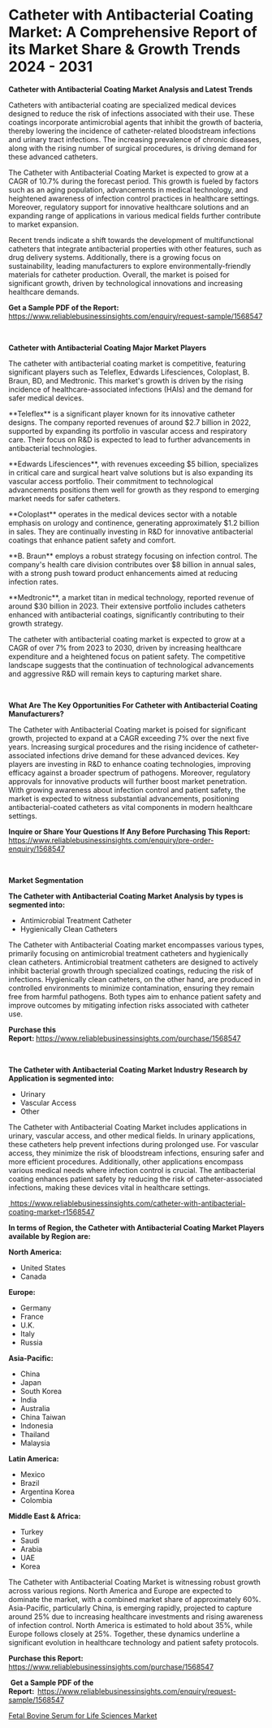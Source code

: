 <p><h1>Catheter with Antibacterial Coating Market: A Comprehensive Report of its Market Share & Growth Trends 2024 - 2031</h1></p><p><strong>Catheter with Antibacterial Coating Market Analysis and Latest Trends</strong></p>
<p><p>Catheters with antibacterial coating are specialized medical devices designed to reduce the risk of infections associated with their use. These coatings incorporate antimicrobial agents that inhibit the growth of bacteria, thereby lowering the incidence of catheter-related bloodstream infections and urinary tract infections. The increasing prevalence of chronic diseases, along with the rising number of surgical procedures, is driving demand for these advanced catheters.</p><p>The Catheter with Antibacterial Coating Market is expected to grow at a CAGR of 10.7% during the forecast period. This growth is fueled by factors such as an aging population, advancements in medical technology, and heightened awareness of infection control practices in healthcare settings. Moreover, regulatory support for innovative healthcare solutions and an expanding range of applications in various medical fields further contribute to market expansion.</p><p>Recent trends indicate a shift towards the development of multifunctional catheters that integrate antibacterial properties with other features, such as drug delivery systems. Additionally, there is a growing focus on sustainability, leading manufacturers to explore environmentally-friendly materials for catheter production. Overall, the market is poised for significant growth, driven by technological innovations and increasing healthcare demands.</p></p>
<p><strong>Get a Sample PDF of the Report:&nbsp;</strong> <a href="https://www.reliablebusinessinsights.com/enquiry/request-sample/1568547?utm_campaign=118&utm_medium=2&utm_source=Github&utm_content=ia&utm_term=28122024&utm_id=catheter-with-antibacterial-coating">https://www.reliablebusinessinsights.com/enquiry/request-sample/1568547</a></p>
<p>&nbsp;</p>
<p><strong>Catheter with Antibacterial Coating Major Market Players</strong></p>
<p><p>The catheter with antibacterial coating market is competitive, featuring significant players such as Teleflex, Edwards Lifesciences, Coloplast, B. Braun, BD, and Medtronic. This market's growth is driven by the rising incidence of healthcare-associated infections (HAIs) and the demand for safer medical devices.</p><p>**Teleflex** is a significant player known for its innovative catheter designs. The company reported revenues of around $2.7 billion in 2022, supported by expanding its portfolio in vascular access and respiratory care. Their focus on R&D is expected to lead to further advancements in antibacterial technologies.</p><p>**Edwards Lifesciences**, with revenues exceeding $5 billion, specializes in critical care and surgical heart valve solutions but is also expanding its vascular access portfolio. Their commitment to technological advancements positions them well for growth as they respond to emerging market needs for safer catheters.</p><p>**Coloplast** operates in the medical devices sector with a notable emphasis on urology and continence, generating approximately $1.2 billion in sales. They are continually investing in R&D for innovative antibacterial coatings that enhance patient safety and comfort.</p><p>**B. Braun** employs a robust strategy focusing on infection control. The company's health care division contributes over $8 billion in annual sales, with a strong push toward product enhancements aimed at reducing infection rates.</p><p>**Medtronic**, a market titan in medical technology, reported revenue of around $30 billion in 2023. Their extensive portfolio includes catheters enhanced with antibacterial coatings, significantly contributing to their growth strategy.</p><p>The catheter with antibacterial coating market is expected to grow at a CAGR of over 7% from 2023 to 2030, driven by increasing healthcare expenditure and a heightened focus on patient safety. The competitive landscape suggests that the continuation of technological advancements and aggressive R&D will remain keys to capturing market share.</p></p>
<p>&nbsp;</p>
<p><strong>What Are The Key Opportunities For Catheter with Antibacterial Coating Manufacturers?</strong></p>
<p><p>The Catheter with Antibacterial Coating market is poised for significant growth, projected to expand at a CAGR exceeding 7% over the next five years. Increasing surgical procedures and the rising incidence of catheter-associated infections drive demand for these advanced devices. Key players are investing in R&D to enhance coating technologies, improving efficacy against a broader spectrum of pathogens. Moreover, regulatory approvals for innovative products will further boost market penetration. With growing awareness about infection control and patient safety, the market is expected to witness substantial advancements, positioning antibacterial-coated catheters as vital components in modern healthcare settings.</p></p>
<p><strong>Inquire or Share Your Questions If Any Before Purchasing This Report:</strong> <a href="https://www.reliablebusinessinsights.com/enquiry/pre-order-enquiry/1568547?utm_campaign=118&utm_medium=2&utm_source=Github&utm_content=ia&utm_term=28122024&utm_id=catheter-with-antibacterial-coating">https://www.reliablebusinessinsights.com/enquiry/pre-order-enquiry/1568547</a></p>
<p>&nbsp;</p>
<p><strong>Market Segmentation</strong></p>
<p><strong>The Catheter with Antibacterial Coating Market Analysis by types is segmented into:</strong></p>
<p><ul><li>Antimicrobial Treatment Catheter</li><li>Hygienically Clean Catheters</li></ul></p>
<p><p>The Catheter with Antibacterial Coating market encompasses various types, primarily focusing on antimicrobial treatment catheters and hygienically clean catheters. Antimicrobial treatment catheters are designed to actively inhibit bacterial growth through specialized coatings, reducing the risk of infections. Hygienically clean catheters, on the other hand, are produced in controlled environments to minimize contamination, ensuring they remain free from harmful pathogens. Both types aim to enhance patient safety and improve outcomes by mitigating infection risks associated with catheter use.</p></p>
<p><strong>Purchase this Report:&nbsp;</strong><a href="https://www.reliablebusinessinsights.com/purchase/1568547?utm_campaign=118&utm_medium=2&utm_source=Github&utm_content=ia&utm_term=28122024&utm_id=catheter-with-antibacterial-coating">https://www.reliablebusinessinsights.com/purchase/1568547</a></p>
<p>&nbsp;</p>
<p><strong>The Catheter with Antibacterial Coating Market Industry Research by Application is segmented into:</strong></p>
<p><ul><li>Urinary</li><li>Vascular Access</li><li>Other</li></ul></p>
<p><p>The Catheter with Antibacterial Coating Market includes applications in urinary, vascular access, and other medical fields. In urinary applications, these catheters help prevent infections during prolonged use. For vascular access, they minimize the risk of bloodstream infections, ensuring safer and more efficient procedures. Additionally, other applications encompass various medical needs where infection control is crucial. The antibacterial coating enhances patient safety by reducing the risk of catheter-associated infections, making these devices vital in healthcare settings.</p></p>
<p><a href="https://www.reliablebusinessinsights.com/catheter-with-antibacterial-coating-market-r1568547?utm_campaign=118&utm_medium=2&utm_source=Github&utm_content=ia&utm_term=28122024&utm_id=catheter-with-antibacterial-coating">&nbsp;https://www.reliablebusinessinsights.com/catheter-with-antibacterial-coating-market-r1568547</a></p>
<p><strong>In terms of Region, the Catheter with Antibacterial Coating Market Players available by Region are:</strong></p>
<p>
    <p> <strong> North America: </strong>
        <ul>
            <li>United States</li>
            <li>Canada</li>
        </ul>
        </p> 
    <p> <strong> Europe: </strong>
        <ul>
            <li>Germany</li>
            <li>France</li>
            <li>U.K.</li>
            <li>Italy</li>
            <li>Russia</li>
        </ul>
        </p> 
    <p> <strong> Asia-Pacific: </strong>
        <ul>
            <li>China</li>
            <li>Japan</li>
            <li>South Korea</li>
            <li>India</li>
            <li>Australia</li>
            <li>China Taiwan</li>
            <li>Indonesia</li>
            <li>Thailand</li>
            <li>Malaysia</li>
        </ul>
        </p> 
    <p> <strong> Latin America: </strong>
        <ul>
            <li>Mexico</li>
            <li>Brazil</li>
            <li>Argentina Korea</li>
            <li>Colombia</li>
        </ul>
        </p> 
    <p> <strong> Middle East & Africa: </strong>
        <ul>
            <li>Turkey</li>
            <li>Saudi</li>
            <li>Arabia</li>
            <li>UAE</li>
            <li>Korea</li>
        </ul>
    </p>
    </p>
<p><p>The Catheter with Antibacterial Coating Market is witnessing robust growth across various regions. North America and Europe are expected to dominate the market, with a combined market share of approximately 60%. Asia-Pacific, particularly China, is emerging rapidly, projected to capture around 25% due to increasing healthcare investments and rising awareness of infection control. North America is estimated to hold about 35%, while Europe follows closely at 25%. Together, these dynamics underline a significant evolution in healthcare technology and patient safety protocols.</p></p>
<p><strong>Purchase this Report: </strong><a href="https://www.reliablebusinessinsights.com/purchase/1568547?utm_campaign=118&utm_medium=2&utm_source=Github&utm_content=ia&utm_term=28122024&utm_id=catheter-with-antibacterial-coating">https://www.reliablebusinessinsights.com/purchase/1568547</a></p>
<p>&nbsp;<strong>Get a Sample PDF of the Report:&nbsp;&nbsp;</strong><a href="https://www.reliablebusinessinsights.com/enquiry/request-sample/1568547?utm_campaign=118&utm_medium=2&utm_source=Github&utm_content=ia&utm_term=28122024&utm_id=catheter-with-antibacterial-coating">https://www.reliablebusinessinsights.com/enquiry/request-sample/1568547</a></p>
<p><strong></strong></p>
<p><p><a href="https://github.com/zuccoshenna242/Market-Research-Report-List-1/blob/main/fetal-bovine-serum-for-life-sciences-market.md?utm_campaign=118&utm_medium=2&utm_source=Github&utm_content=ia&utm_term=28122024&utm_id=catheter-with-antibacterial-coating">Fetal Bovine Serum for Life Sciences Market</a></p></p>